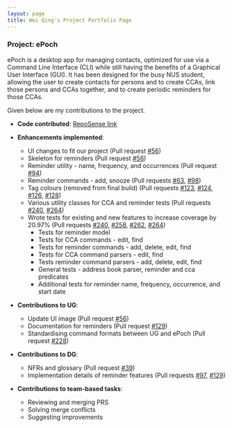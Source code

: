 ```yaml
---
layout: page
title: Wei Qing's Project Portfolio Page
---
```


### Project: ePoch

ePoch is a desktop app for managing contacts, optimized for use via a Command Line Interface (CLI) while still having the benefits of a Graphical User Interface (GUI). It has been designed for the busy NUS student, allowing the user to create contacts for persons and to create CCAs, link those persons and CCAs together, and to create periodic reminders for those CCAs.

Given below are my contributions to the project.

* **Code contributed**: [RepoSense link](https://nus-cs2103-ay2122s1.github.io/tp-dashboard/?search=weiquu&sort=groupTitle&sortWithin=title&timeframe=commit&mergegroup=&groupSelect=groupByRepos&breakdown=true&checkedFileTypes=docs~functional-code~test-code~other&since=2021-09-17&tabOpen=true&tabType=zoom&zA=weiquu&zR=AY2122S1-CS2103-T14-2%2Ftp%5Bmaster%5D&zACS=367.6923076923077&zS=2021-09-17&zFS=weiquu&zU=2021-11-06&zMG=false&zFTF=commit&zFGS=groupByRepos&zFR=false)

* **Enhancements implemented**:
  * UI changes to fit our project (Pull request [\#56](https://github.com/AY2122S1-CS2103-T14-2/tp/pull/56))
  * Skeleton for reminders (Pull request [\#56](https://github.com/AY2122S1-CS2103-T14-2/tp/pull/56))
  * Reminder utility - name, frequency, and occurrences (Pull request [\#94](https://github.com/AY2122S1-CS2103-T14-2/tp/pull/94))
  * Reminder commands - add, snooze (Pull requests [\#63](https://github.com/AY2122S1-CS2103-T14-2/tp/pull/63), [\#98](https://github.com/AY2122S1-CS2103-T14-2/tp/pull/98))
  * Tag colours (removed from final build) (Pull requests [\#123](https://github.com/AY2122S1-CS2103-T14-2/tp/pull/123), [\#124](https://github.com/AY2122S1-CS2103-T14-2/tp/pull/124), [\#126](https://github.com/AY2122S1-CS2103-T14-2/tp/pull/126), [\#128](https://github.com/AY2122S1-CS2103-T14-2/tp/pull/128))
  * Various utility classes for CCA and reminder tests (Pull requests [\#240](https://github.com/AY2122S1-CS2103-T14-2/tp/pull/240), [\#264](https://github.com/AY2122S1-CS2103-T14-2/tp/pull/264))
  * Wrote tests for existing and new features to increase coverage by 20.97% (Pull requests [\#240](https://github.com/AY2122S1-CS2103-T14-2/tp/pull/240), [\#258](https://github.com/AY2122S1-CS2103-T14-2/tp/pull/258), [\#262](https://github.com/AY2122S1-CS2103-T14-2/tp/pull/262), [\#264](https://github.com/AY2122S1-CS2103-T14-2/tp/pull/264))
    * Tests for reminder model
    * Tests for CCA commands - edit, find
    * Tests for reminder commands - add, delete, edit, find
    * Tests for CCA command parsers - edit, find
    * Tests reminder command parsers - add, delete, edit, find
    * General tests - address book parser, reminder and cca predicates
    * Additional tests for reminder name, frequency, occurrence, and start date
* **Contributions to UG**:
  * Update UI image (Pull request [\#56](https://github.com/AY2122S1-CS2103-T14-2/tp/pull/56))
  * Documentation for reminders (Pull request [\#129](https://github.com/AY2122S1-CS2103-T14-2/tp/pull/129))
  * Standardising command formats between UG and ePoch (Pull request [\#228](https://github.com/AY2122S1-CS2103-T14-2/tp/pull/228))
* **Contributions to DG**:
  * NFRs and glossary (Pull request [\#39](https://github.com/AY2122S1-CS2103-T14-2/tp/pull/39))
  * Implementation details of reminder features (Pull requests [\#97](https://github.com/AY2122S1-CS2103-T14-2/tp/pull/97), [\#129](https://github.com/AY2122S1-CS2103-T14-2/tp/pull/129))
* **Contributions to team-based tasks**:
  * Reviewing and merging PRS
  * Solving merge conflicts
  * Suggesting improvements
  